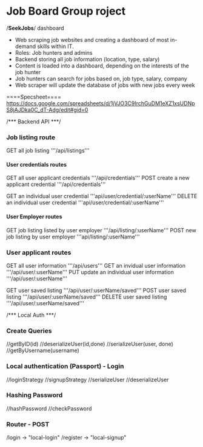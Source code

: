 # Job Board Group roject

/**SeekJobs**/ dashboard

- Web scraping job websites and creating a dashboard of most in-demand skills within IT. 
- Roles: Job hunters and admins 
- Backend storing all job information (location, type, salary)
- Content is loaded into a dashboard, depending on the interests of the job hunter
- Job hunters can search for jobs based on, job type, salary, company
- Web scraper will update the database of jobs with new jobs every week


====Specsheet====
https://docs.google.com/spreadsheets/d/1jVJO3C9IrchGuDM1eXZ1xsUDNpS8jAJDka0C_dT-Adg/edit#gid=0


/*** Backend API ***/

### Job listing route
GET all job listing '''/api/listings'''

#### User credentials routes
GET all user applicant credentials '''/api/credentials''' 
POST create a new applicant credential '''/api/credentials'''

GET an individual user credential '''api/user/credential/:userName'''
DELETE an individual user credential '''api/user/credential/:userName'''

#### User Employer routes
GET job listing listed by user employer '''/api/listing/:userName'''
POST new job listing by user employer '''api/listing/:userName'''

### User applicant routes
GET all user information '''/api/users'''
GET an invidual user information '''/api/user/:userName'''
PUT update an individual user information '''/api/user/:userName'''

GET user saved listing '''/api/user/:userName/saved'''
POST user saved listing '''/api/user/:userName/saved'''
DELETE user saved listing '''/api/user/:userName/saved'''


/*** Local Auth ***/

### Create Queries
//getByID(id)
//deserializeUser(id,done)
//serializeUser(user, done)
//getByUsername(username)


### Local authentication (Passport) - Login
//loginStrategy
//signupStrategy
//serializeUser
//deserializeUser

### Hashing Password
//hashPassword
//checkPassword

### Router - POST
/login -> "local-login"
/register -> "local-signup"